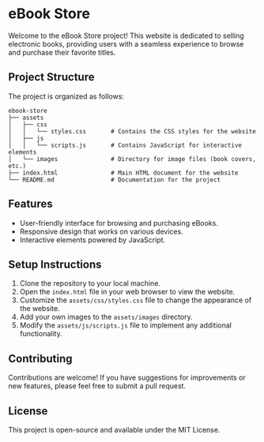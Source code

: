 # eBook Store

Welcome to the eBook Store project! This website is dedicated to selling electronic books, providing users with a seamless experience to browse and purchase their favorite titles.

## Project Structure

The project is organized as follows:

```
ebook-store
├── assets
│   ├── css
│   │   └── styles.css       # Contains the CSS styles for the website
│   ├── js
│   │   └── scripts.js       # Contains JavaScript for interactive elements
│   └── images               # Directory for image files (book covers, etc.)
├── index.html               # Main HTML document for the website
└── README.md                # Documentation for the project
```

## Features

- User-friendly interface for browsing and purchasing eBooks.
- Responsive design that works on various devices.
- Interactive elements powered by JavaScript.

## Setup Instructions

1. Clone the repository to your local machine.
2. Open the `index.html` file in your web browser to view the website.
3. Customize the `assets/css/styles.css` file to change the appearance of the website.
4. Add your own images to the `assets/images` directory.
5. Modify the `assets/js/scripts.js` file to implement any additional functionality.

## Contributing

Contributions are welcome! If you have suggestions for improvements or new features, please feel free to submit a pull request.

## License

This project is open-source and available under the MIT License.